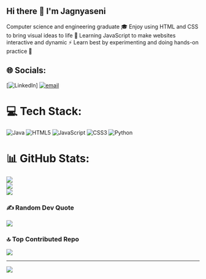 ## Hi there 👋 I'm Jagnyaseni 
Computer science and engineering graduate 🎓
Enjoy using HTML and CSS to bring visual ideas to life 🎨
Learning JavaScript to make websites interactive and dynamic ⚡
Learn best by experimenting and doing hands-on practice 🧪





## 🌐 Socials:
[![LinkedIn](https://img.shields.io/badge/LinkedIn-%230077B5.svg?logo=linkedin&logoColor=white)] [![email](https://img.shields.io/badge/Email-D14836?logo=gmail&logoColor=white)](mailto:jagnyaseninaik90@gmail.com) 

# 💻 Tech Stack:
![Java](https://img.shields.io/badge/java-%23ED8B00.svg?style=for-the-badge&logo=openjdk&logoColor=white) ![HTML5](https://img.shields.io/badge/html5-%23E34F26.svg?style=for-the-badge&logo=html5&logoColor=white) ![JavaScript](https://img.shields.io/badge/javascript-%23323330.svg?style=for-the-badge&logo=javascript&logoColor=%23F7DF1E) ![CSS3](https://img.shields.io/badge/css3-%231572B6.svg?style=for-the-badge&logo=css3&logoColor=white) ![Python](https://img.shields.io/badge/python-3670A0?style=for-the-badge&logo=python&logoColor=ffdd54)
# 📊 GitHub Stats:
![](https://github-readme-stats.vercel.app/api?username=JAGNYASENINAIK&theme=merko&hide_border=false&include_all_commits=true&count_private=true)<br/>
![](https://nirzak-streak-stats.vercel.app/?user=JAGNYASENINAIK&theme=merko&hide_border=false)<br/>
![](https://github-readme-stats.vercel.app/api/top-langs/?username=JAGNYASENINAIK&theme=merko&hide_border=false&include_all_commits=true&count_private=true&layout=compact)

### ✍️ Random Dev Quote
![](https://quotes-github-readme.vercel.app/api?type=horizontal&theme=tokyonight)

### 🔝 Top Contributed Repo
![](https://github-contributor-stats.vercel.app/api?username=JAGNYASENINAIK&limit=5&theme=tokyonight&combine_all_yearly_contributions=true)

---
[![](https://visitcount.itsvg.in/api?id=JAGNYASENINAIK&icon=2&color=10)](https://visitcount.itsvg.in)

<!-- Proudly created with GPRM ( https://gprm.itsvg.in ) -->

